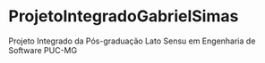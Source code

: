 # ProjetoIntegradoGabrielSimas
  Projeto Integrado  da Pós-graduação Lato Sensu em Engenharia de Software PUC-MG
